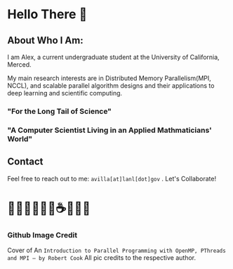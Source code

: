 # Hello There 👋

## About Who I Am:

I am Alex, a current undergraduate student at the University of California, Merced. 

My main research interests are in Distributed Memory Parallelism(MPI, NCCL), and scalable parallel algorithm designs and their applications to deep learning and scientific computing.


### "For the Long Tail of Science"

### "A Computer Scientist Living in an Applied Mathmaticians' World" 

## Contact
Feel free to reach out to me: `avilla[at]lanl[dot]gov` . Let's Collaborate!
# 🧑🏻‍💻🧑🏻‍🔬☕️🍋📝🏫

### Github Image Credit 
Cover of An `Introduction to Parallel Programming with OpenMP, PThreads and MPI – by Robert Cook`
All pic credits to the respective author. 
